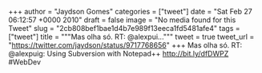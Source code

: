 
+++
author = "Jaydson Gomes"
categories = ["tweet"]
date = "Sat Feb 27 06:12:57 +0000 2010"
draft = false
image = "No media found for this Tweet"
slug = "2cb808bef1bae1d4b7e989f13eeca1fd5481afe4"
tags = ["tweet"]
title = """Mas olha só. RT: @alexpui..."""
tweet = true
tweet_url = "https://twitter.com/jaydson/status/9717768656"
+++
Mas olha só. RT: @alexpuig: Using Subversion with Notepad++ http://bit.ly/dfDWPZ #WebDev
